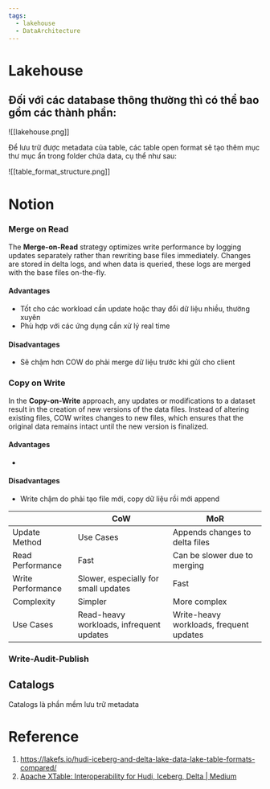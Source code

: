 ```yaml
---
tags:
  - lakehouse
  - DataArchitecture
---
```


# Lakehouse

Đối với các database thông thường thì có thể bao gồm các thành phần:
- 


![[lakehouse.png]]

Để lưu trữ được metadata của table, các table open format sẽ tạo thêm mục thư mục ẩn trong folder chứa data, cụ thể như sau:

![[table_format_structure.png]]



# Notion

### Merge on Read

The **Merge-on-Read** strategy optimizes write performance by logging updates separately rather than rewriting base files immediately. Changes are stored in delta logs, and when data is queried, these logs are merged with the base files on-the-fly.

#### Advantages
- Tốt cho các workload cần update hoặc thay đổi dữ liệu nhiều, thường xuyên
- Phù hợp với các ứng dụng cần xử lý real time
#### Disadvantages
- Sẽ chậm hơn COW do phải merge dữ liệu trước khi gửi cho client

### Copy on Write
In the **Copy-on-Write** approach, any updates or modifications to a dataset result in the creation of new versions of the data files. Instead of altering existing files, COW writes changes to new files, which ensures that the original data remains intact until the new version is finalized.

#### Advantages
- 
#### Disadvantages
- Write chậm do phải tạo file mới, copy dữ liệu rồi mới append

|                   | CoW                                      | MoR                                     |
| ----------------- | ---------------------------------------- | --------------------------------------- |
| Update Method     | Use Cases                                | Appends changes to delta files          |
| Read Performance  | Fast                                     | Can be slower due to merging            |
| Write Performance | Slower, especially for small updates     | Fast                                    |
| Complexity        | Simpler                                  | More complex                            |
| Use Cases         | Read-heavy workloads, infrequent updates | Write-heavy workloads, frequent updates |


### Write-Audit-Publish


## Catalogs

Catalogs là phần mềm lưu trữ metadata

# Reference

1. https://lakefs.io/hudi-iceberg-and-delta-lake-data-lake-table-formats-compared/
2. [Apache XTable: Interoperability for Hudi, Iceberg, Delta | Medium](https://dipankar-tnt.medium.com/onetable-interoperability-for-apache-hudi-iceberg-delta-lake-bb8b27dd288d)